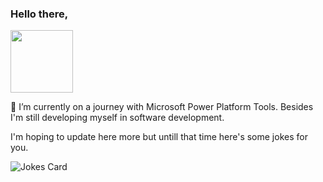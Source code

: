  ### Hello there,
<img src="https://user-images.githubusercontent.com/26606535/152531104-c0db1b2b-c4cc-4d0d-80e5-4c32b11f05d4.png"  width="100" height="100">



🌱 I’m currently on a journey with Microsoft Power Platform Tools. Besides I'm still developing myself in software development. 


I'm hoping to update here more but untill that time here's some jokes for you.

![Jokes Card](https://readme-jokes.vercel.app/api?theme=pinkish)
